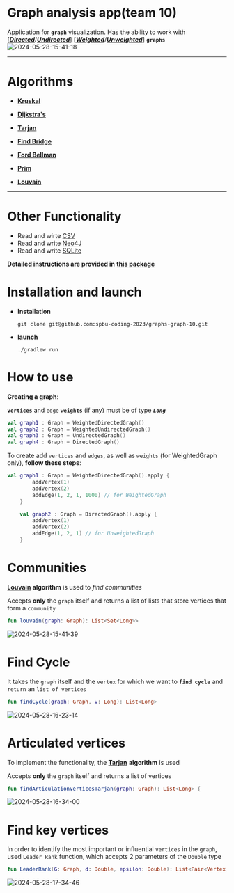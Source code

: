 # Graph analysis app(team 10)


Application for **`graph`** visualization. Has the ability to work with [[***Directed***](https://en.wikipedia.org/wiki/Directed_graph)/[***Undirected***](https://en.wikipedia.org/wiki/Graph_(discrete_mathematics))]  [[***Weighted***](https://www.baeldung.com/cs/weighted-vs-unweighted-graphs)/[***Unweighted***](https://www.baeldung.com/cs/weighted-vs-unweighted-graphs)] **`graphs`**
![2024-05-28-15-41-18](https://github.com/spbu-coding-2023/graphs-graph-10/assets/117384050/5a418fb4-8165-4923-8944-c8711a80214b)

___
# Algorithms

- [**Kruskal**](https://en.wikipedia.org/wiki/Kruskal%27s_algorithm)

- [**Dijkstra's**](https://en.wikipedia.org/wiki/Dijkstra%27s_algorithm)

- [**Tarjan**](https://en.wikipedia.org/wiki/Tarjan%27s_strongly_connected_components_algorithm)


- [**Find Bridge**](https://en.wikipedia.org/wiki/Bridge_(graph_theory))

- [**Ford Bellman**](https://en.wikipedia.org/wiki/Bellman–Ford_algorithm)

- [**Prim**](https://en.wikipedia.org/wiki/Prim%27s_algorithm)

- [**Louvain**](https://en.wikipedia.org/wiki/Louvain_method)
___
# Other Functionality
- Read and wirte [CSV](https://en.wikipedia.org/wiki/Comma-separated_values)
- Read and write [Neo4J](https://en.wikipedia.org/wiki/Neo4j)
- Read and write [SQLite](https://en.wikipedia.org/wiki/SQLite)

**Detailed instructions are provided in** [**this package**](https://github.com/spbu-coding-2023/graphs-graph-10/tree/main/src/main/kotlin/io)
# Installation and launch
- **Installation**
  ```
  git clone git@github.com:spbu-coding-2023/graphs-graph-10.git
  ```
- **launch**
   ```
  ./gradlew run
  ```
# How to use
**Creating a graph**:

**`vertices`** and `edge` **`weights`** (if any) must be of type ***`Long`***
```kotlin
val graph1 : Graph = WeightedDirectedGraph()
val graph2 : Graph = WeightedUndirectedGraph()
val graph3 : Graph = UndirectedGraph()
val graph4 : Graph = DirectedGraph()
```
To create add `vertices` and `edges`, as well as `weights` (for WeightedGraph only), **follow these steps**:
```kotlin
val graph1 : Graph = WeightedDirectedGraph().apply {
        addVertex(1)
        addVertex(2)
        addEdge(1, 2, 1, 1000) // for WeightedGraph
    }

    val graph2 : Graph = DirectedGraph().apply {
        addVertex(1)
        addVertex(2)
        addEdge(1, 2, 1) // for UnweightedGraph
    }
```


# Communities
[**Louvain**](https://en.wikipedia.org/wiki/Louvain_method) **algorithm** is used to *find communities*

Accepts **only** the `graph` itself and returns a list of lists that store vertices that form a `community`
```kotlin
fun louvain(graph: Graph): List<Set<Long>>
```
![2024-05-28-15-41-39](https://github.com/spbu-coding-2023/graphs-graph-10/assets/117384050/9968e370-9719-4fc1-a070-d56822f2942d)
# Find Cycle
It takes the `graph` itself and the `vertex` for which we want to **`find cycle`**  and `return` an `list of vertices`
``` kotlin
fun findCycle(graph: Graph, v: Long): List<Long>
```
![2024-05-28-16-23-14](https://github.com/spbu-coding-2023/graphs-graph-10/assets/117384050/c8a562f8-cbf9-4c12-aa07-7d81e98f4f1c)

# Articulated vertices
To implement the functionality, the [**Tarjan**](https://en.wikipedia.org/wiki/Tarjan%27s_strongly_connected_components_algorithm) **algorithm** is used

Accepts **only** the `graph` itself and returns a list of vertices
```kotlin
fun findArticulationVerticesTarjan(graph: Graph): List<Long> {
```
 ![2024-05-28-16-34-00](https://github.com/spbu-coding-2023/graphs-graph-10/assets/117384050/6d1a76f9-3256-47cd-a4e0-1682d5dc0246)
 # Find key vertices
In order to identify the most important or influential `vertices` in the `graph`, used `Leader Rank` function, which accepts 2 parameters of the `Double` type
```kotlin
fun LeaderRank(G: Graph, d: Double, epsilon: Double): List<Pair<Vertex, Double>> 
```
![2024-05-28-17-34-46](https://github.com/spbu-coding-2023/graphs-graph-10/assets/117384050/8f6b3276-9526-45db-a0bd-0994ea54746d)
